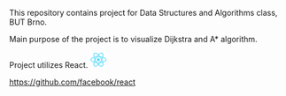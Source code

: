 This repository contains project for Data Structures and Algorithms class, BUT Brno.

Main purpose of the project is to visualize Dijkstra and A* algorithm.

Project utilizes React.
<img src="public/logo192.png" width="30" height="30" >

https://github.com/facebook/react
